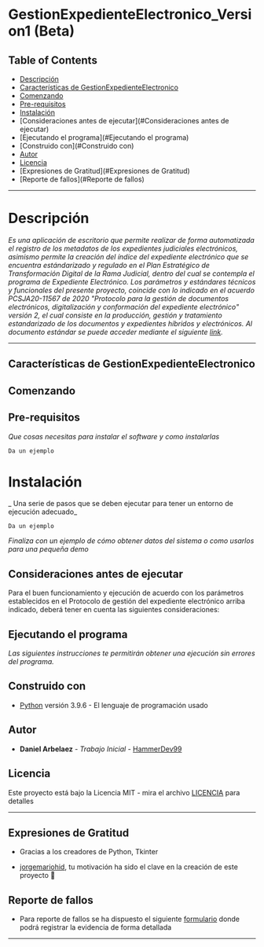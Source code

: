 # GestionExpedienteElectronico_Version1 (Beta)

## Table of Contents

- [Descripción](#descripción)
- [Características de GestionExpedienteElectronico](#Características-de-GestionExpedienteElectronico)
- [Comenzando](#Comenzando)
- [Pre-requisitos](#Pre-requisitos)
- [Instalación](#Instalación)
- [Consideraciones antes de ejecutar](#Consideraciones antes de ejecutar)
- [Ejecutando el programa](#Ejecutando el programa)
- [Construido con](#Construido con)
- [Autor](#Autor)
- [Licencia](#licencia)
- [Expresiones de Gratitud](#Expresiones de Gratitud)
- [Reporte de fallos](#Reporte de fallos) 

---
# Descripción

_Es una aplicación de escritorio que permite realizar de forma automatizada el registro de los metadatos de los expedientes judiciales electrónicos, asimismo permite la creación del índice del expediente electrónico que se encuentra estándarizado y regulado en el Plan Estratégico de Transformación Digital de la Rama Judicial, dentro del cual se contempla el programa de Expediente Electrónico. Los parámetros y estándares técnicos y funcionales del presente proyecto, coincide con lo indicado en el acuerdo PCSJA20-11567 de 2020 "Protocolo para la gestión de documentos electrónicos, digitalización y conformación del expediente electrónico" versión 2, el cual consiste en la producción, gestión y tratamiento estandarizado de los documentos y expedientes híbridos y electrónicos. Al documento estándar se puede acceder mediante el siguiente [link](https://www.ramajudicial.gov.co/documents/3196516/46103054/Protocolo+para+la+gesti%C3%B3n+de+documentos+electronicos.pdf/cb0d98ef-2844-4570-b12a-5907d76bc1a3)._

---
## Características de GestionExpedienteElectronico

## Comenzando

## Pre-requisitos

_Que cosas necesitas para instalar el software y como instalarlas_

```
Da un ejemplo
```

# Instalación

_ Una serie de pasos que se deben ejecutar para tener un entorno de ejecución adecuado_

```
Da un ejemplo
```

_Finaliza con un ejemplo de cómo obtener datos del sistema o como usarlos para una pequeña demo_

## Consideraciones antes de ejecutar

Para el buen funcionamiento y ejecución de acuerdo con los parámetros establecidos en el Protocolo de gestión del expediente electrónico arriba indicado, deberá tener en cuenta las siguientes consideraciones:

## Ejecutando el programa

_Las siguientes instrucciones te permitirán obtener una ejecución sin errores del programa._

## Construido con

* [Python](https://www.python.org/) versión 3.9.6 - El lenguaje de programación usado

## Autor 

* **Daniel Arbelaez** - *Trabajo Inicial* - [HammerDev99](https://github.com/HammerDev99/)

## Licencia

Este proyecto está bajo la Licencia MIT - mira el archivo [LICENCIA](https://github.com/HammerDev99/GestionExpedienteElectronico_Version1/blob/master/LICENCE) para detalles

---------------------

## Expresiones de Gratitud

* Gracias a los creadores de Python, Tkinter

* [jorgemariohid](https://github.com/jorgemariohid), tu motivación ha sido el clave en la creación de este proyecto 📢

## Reporte de fallos

* Para reporte de fallos se ha dispuesto el siguiente [formulario](https://forms.gle/Rrt2CZbDfodNtn96A) donde podrá registrar la evidencia de forma detallada
---
